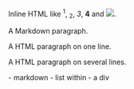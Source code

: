 Inline HTML like <sup>1</sup>, <sub>2</sub>, <em>3</em>, <strong>4</strong> and <img src="image.png">.

A Markdown paragraph.

<p>A HTML paragraph on one line.</p>

<p>A HTML paragraph on
several
lines.</p>

<div>
- markdown
- list within
- a div
</div>

